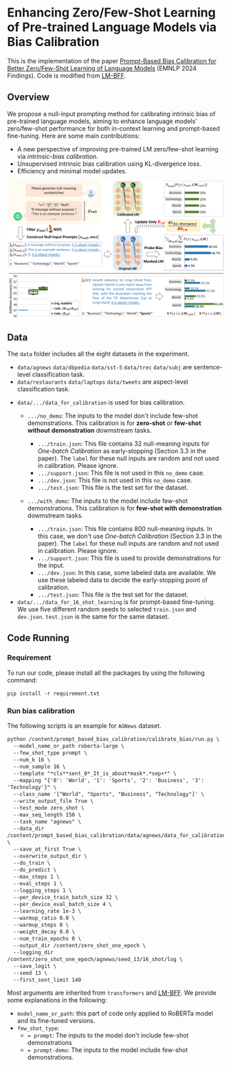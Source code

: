 # Enhancing Zero/Few-Shot Learning of Pre-trained Language Models via Bias Calibration
This is the implementation of the paper [Prompt-Based Bias Calibration for Better Zero/Few-Shot Learning of Language Models](https://arxiv.org/abs/2402.10353)
(EMNLP 2024 Findings). Code is modified from [LM-BFF](https://github.com/princeton-nlp/LM-BFF).

## Overview
We propose a null-input prompting method for calibrating intrinsic bias of pre-trained language models, aiming to enhance language models’ zero/few-shot performance for both in-context learning and prompt-based fine-tuning. Here are some main contributions:
- A new perspective of improving pre-trained LM zero/few-shot learning via _intrinsic-bias calibration_.
- Unsupervised intrinsic bias calibration using KL-divergence loss.
- Efficiency and minimal model updates.
  
![overview](overview.png)

## Data
The `data` folder includes all the eight datasets in the experiment. 
- `data/agnews` `data/dbpedia` `data/sst-5` `data/trec` `data/subj` are sentence-level classification task.
- `data/restaurants` `data/laptops` `data/tweets` are aspect-level classification task.

+ `data/.../data_for_calibration` is used for bias calibration.
  + `.../no_demo`: The inputs to the model don't include few-shot demonstrations. This calibration is for **zero-shot** or **few-shot without demonstration** dowmstream tasks.
    + `.../train.json`: This file contains 32 null-meaning inputs for _One-batch Calibration_ as early-stopping (Section 3.3 in the paper). The `label` for these null inputs are random and not used in calibration. Please ignore.
    + `.../support.json`: This file is not used in this `no_demo` case.
    + `.../dev.json`: This file is not used in this `no_demo` case.
    + `.../test.json`: This file is the test set for the dataset.
   
  + `.../with_demo`: The inputs to the model include few-shot demonstrations. This calibration is for **few-shot with demonstration** dowmstream tasks.
    + `.../train.json`: This file contains 800 null-meaning inputs. In this case, we don't use _One-batch Calibration_ (Section 3.3 in the paper). The `label` for these null inputs are random and not used in calibration. Please ignore.
    + `.../support.json`: This file is used to provide demonstrations for the input.
    + `.../dev.json`: In this case, some labeled data are available. We use these labeled data to decide the early-stopping point of calibration.
    + `.../test.json`: This file is the test set for the dataset.
+ `data/.../data_for_16_shot_learning` is for prompt-based fine-tuning. We use five different random seeds to selected `train.json` and `dev.json`. `test.json` is the same for the same dataset.

## Code Running
### Requirement
To run our code, please install all the packages by using the following command:
```
pip install -r requirement.txt
```

### Run bias calibration
The following scripts is an example for `AGNews` dataset.

```
python /content/prompt_based_bias_calibration/calibrate_bias/run.py \
  --model_name_or_path roberta-large \
  --few_shot_type prompt \
  --num_k 16 \
  --num_sample 16 \
  --template "*cls**sent_0*_It_is_about*mask*.*sep+*" \
  --mapping "{'0': 'World', '1': 'Sports', '2': 'Business', '3': 'Technology'}" \
  --class_name '["World", "Sports", "Business", "Technology"]' \
  --write_output_file True \
  --test_mode zero_shot \
  --max_seq_length 150 \
  --task_name "agnews" \
  --data_dir /content/prompt_based_bias_calibration/data/agnews/data_for_calibration/no_demo \
  --save_at_first True \
  --overwrite_output_dir \
  --do_train \
  --do_predict \
  --max_steps 1 \
  --eval_steps 1 \
  --logging_steps 1 \
  --per_device_train_batch_size 32 \
  --per_device_eval_batch_size 4 \
  --learning_rate 1e-3 \
  --warmup_ratio 0.0 \
  --warmup_steps 0 \
  --weight_decay 0.0 \
  --num_train_epochs 0 \
  --output_dir /content/zero_shot_one_epoch \
  --logging_dir /content/zero_shot_one_epoch/agnews/seed_13/16_shot/log \
  --save_logit \
  --seed 13 \
  --first_sent_limit 140
```
Most arguments are inherited from `transformers` and [LM-BFF](https://github.com/princeton-nlp/LM-BFF). We provide some explanations in the following:

+ `model_name_or_path`: this part of code only applied to RoBERTa model and its fine-tuned versions.
+ `few_shot_type`:
  + `= prompt`: The inputs to the model don't include few-shot demonstrations
  + `= prompt-demo`: The inputs to the model include few-shot demonstrations.
